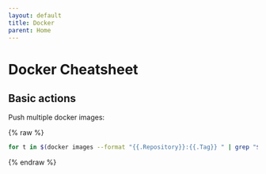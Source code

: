 ```yaml
---
layout: default
title: Docker
parent: Home
---
```


# Docker Cheatsheet

## Basic actions

Push multiple docker images:

{% raw %}
```bash
for t in $(docker images --format "{{.Repository}}:{{.Tag}} " | grep "$IMAGE_NAME"); do docker push "${t}"; done
```
{% endraw %}
